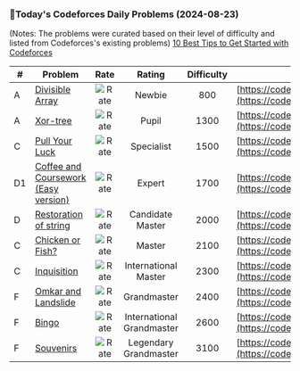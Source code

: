 ### 🌟Today's Codeforces Daily Problems (2024-08-23)
(Notes: The problems were curated based on their level of difficulty and listed from Codeforces's existing problems)
[10 Best Tips to Get Started with Codeforces](https://github.com/ika9810/Codeforces-Daily-Problems/blob/main/10%20Best%20Tips%20to%20Get%20Started%20with%20Codeforces.md)

| # | Problem | Rate| Rating | Difficulty | Contest |
|---| ----- | :--------: | :----------: | :----------: | ---------- |
|A|[Divisible Array](https://codeforces.com/contest/1828/problem/A)|![Rate](https://img.shields.io/badge/Newbie-800-lightgrey)|Newbie|800|[https://codeforces.com/contest/1828](https://codeforces.com/contest/1828)|
|A|[Xor-tree](https://codeforces.com/contest/429/problem/A)|![Rate](https://img.shields.io/badge/Pupil-1300-brightgreen)|Pupil|1300|[https://codeforces.com/contest/429](https://codeforces.com/contest/429)|
|C|[Pull Your Luck](https://codeforces.com/contest/1804/problem/C)|![Rate](https://img.shields.io/badge/Specialist-1500-9cf)|Specialist|1500|[https://codeforces.com/contest/1804](https://codeforces.com/contest/1804)|
|D1|[Coffee and Coursework (Easy version)](https://codeforces.com/contest/1118/problem/D1)|![Rate](https://img.shields.io/badge/Expert-1700-blue)|Expert|1700|[https://codeforces.com/contest/1118](https://codeforces.com/contest/1118)|
|D|[Restoration of string](https://codeforces.com/contest/886/problem/D)|![Rate](https://img.shields.io/badge/Candidate%20Master-2000-blueviolet)|Candidate Master|2000|[https://codeforces.com/contest/886](https://codeforces.com/contest/886)|
|C|[Chicken or Fish?](https://codeforces.com/contest/522/problem/C)|![Rate](https://img.shields.io/badge/Master-2100-orange)|Master|2100|[https://codeforces.com/contest/522](https://codeforces.com/contest/522)|
|C|[Inquisition](https://codeforces.com/contest/62/problem/C)|![Rate](https://img.shields.io/badge/International%20Master-2300-orange)|International Master|2300|[https://codeforces.com/contest/62](https://codeforces.com/contest/62)|
|F|[Omkar and Landslide](https://codeforces.com/contest/1392/problem/F)|![Rate](https://img.shields.io/badge/Grandmaster-2400-red)|Grandmaster|2400|[https://codeforces.com/contest/1392](https://codeforces.com/contest/1392)|
|F|[Bingo](https://codeforces.com/contest/1530/problem/F)|![Rate](https://img.shields.io/badge/International%20Grandmaster-2600-red)|International Grandmaster|2600|[https://codeforces.com/contest/1530](https://codeforces.com/contest/1530)|
|F|[Souvenirs](https://codeforces.com/contest/765/problem/F)|![Rate](https://img.shields.io/badge/Legendary%20Grandmaster-3100-red)|Legendary Grandmaster|3100|[https://codeforces.com/contest/765](https://codeforces.com/contest/765)|
